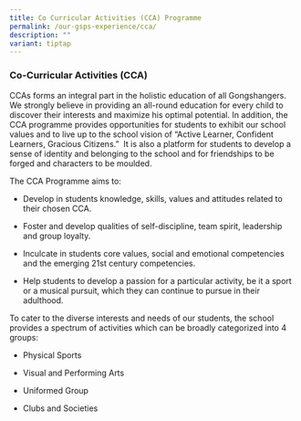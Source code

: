 ```yaml
---
title: Co Curricular Activities (CCA) Programme
permalink: /our-gsps-experience/cca/
description: ""
variant: tiptap
---
```

<h3><strong>Co-Curricular Activities (CCA)</strong></h3>
<p>CCAs forms an integral part in the holistic education of all Gongshangers.
We strongly believe in providing an all-round education for every child
to discover their interests and maximize his optimal potential. In addition,
the CCA programme provides opportunities for students to exhibit our school
values and to live up to the school vision of “Active Learner, Confident
Learners, Gracious Citizens.”&nbsp; It is also a platform for students
to develop a sense of identity and belonging to the school and for friendships
to be forged and characters to be moulded.</p>
<p>The CCA Programme aims to:</p>
<ul data-tight="true" class="tight">
<li>
<p>Develop in students knowledge, skills, values and attitudes related to
their chosen CCA.</p>
</li>
<li>
<p>Foster and develop qualities of self-discipline, team spirit, leadership
and group loyalty.</p>
</li>
<li>
<p>Inculcate in students core values, social and emotional competencies and
the emerging 21st century competencies.</p>
</li>
<li>
<p>Help students to develop a passion for a particular activity, be it a
sport or a musical pursuit, which they can continue to pursue in their
adulthood.</p>
</li>
</ul>
<p>To cater to the diverse interests and needs of our students, the school
provides a spectrum of activities which can be broadly categorized into
4 groups:</p>
<ul data-tight="true" class="tight">
<li>
<p>Physical Sports</p>
</li>
<li>
<p>Visual and Performing Arts</p>
</li>
<li>
<p>Uniformed Group</p>
</li>
<li>
<p>Clubs and Societies</p>
</li>
</ul>
<p></p>